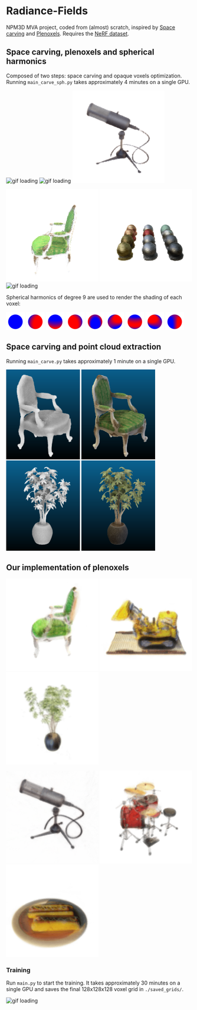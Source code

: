 # Radiance-Fields

NPM3D MVA project, coded from (almost) scratch, inspired by [Space carving](https://www.cs.toronto.edu/~kyros/pubs/00.ijcv.carve.pdf) and [Plenoxels](https://github.com/sxyu/svox2). Requires the [NeRF dataset](https://drive.google.com/drive/folders/128yBriW1IG_3NJ5Rp7APSTZsJqdJdfc1).

## Space carving, plenoxels and spherical harmonics

Composed of two steps: space carving and opaque voxels optimization. Running `main_carve_sph.py` takes approximately 4 minutes on a single GPU.

<img src="exports/spherical_harmonics/lego.gif" alt="gif loading" width="250"/> <img src="exports/spherical_harmonics/hotdog.gif" alt="gif loading" width="250"/> <img src="exports/spherical_harmonics/mic.gif" alt="gif loading" width="250"/>

<img src="exports/spherical_harmonics/chair.gif" alt="gif loading" width="250"/> <img src="exports/spherical_harmonics/materials.gif" alt="gif loading" width="250"/> <img src="exports/spherical_harmonics/ship.gif" alt="gif loading" width="250"/>

Spherical harmonics of degree 9 are used to render the shading of each voxel:

<img src="exports/spherical_harmonics/harmonics_0.png" alt="img" width="50"/> <img src="exports/spherical_harmonics/harmonics_1.png" alt="img" width="50"/> <img src="exports/spherical_harmonics/harmonics_2.png" alt="img" width="50"/> <img src="exports/spherical_harmonics/harmonics_3.png" alt="img" width="50"/> <img src="exports/spherical_harmonics/harmonics_4.png" alt="img" width="50"/> <img src="exports/spherical_harmonics/harmonics_5.png" alt="img" width="50"/> <img src="exports/spherical_harmonics/harmonics_6.png" alt="img" width="50"/> <img src="exports/spherical_harmonics/harmonics_7.png" alt="img" width="50"/>
<img src="exports/spherical_harmonics/harmonics_8.png" alt="img" width="50"/>


## Space carving and point cloud extraction

Running `main_carve.py` takes approximately 1 minute on a single GPU.

<img src="Report/figs/carve/chair.png" alt="img" width="200"/> <img src="Report/figs/carve/chairc.png" alt="img" width="200"/> <img src="Report/figs/carve/ficus.png" alt="img" width="200"/> <img src="Report/figs/carve/ficusc.png" alt="img" width="200"/> 

## Our implementation of plenoxels

<img src="exports/gifs/movies_chair.gif" alt="gif loading" width="250"/> <img src="exports/gifs/movies_lego.gif" alt="gif loading" width="250"/> <img src="exports/gifs/movies_ficus.gif" alt="gif loading" width="250"/>

<img src="exports/gifs/movies_mic.gif" alt="gif loading" width="250"/>  <img src="exports/gifs/movies_drums.gif" alt="gif loading" width="250"/> <img src="exports/gifs/movies_hotdog.gif" alt="gif loading" width="250"/>

### Training
Run `main.py` to start the training. It takes approximately 30 minutes on a single GPU and saves the final 128x128x128 voxel grid in `./saved_grids/`.

<img src="exports/movies_training.gif" alt="gif loading" width="300"/>
